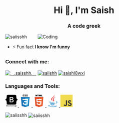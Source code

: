 <h1 align="center">Hi 👋, I'm Saish</h1>
<h3 align="center">A code greek</h3>

<img align="right" alt="Coding" width="400" src="https://cdn.dribbble.com/users/1162077/screenshots/3848914/programmer.gif">





<p align="left"> <img src="https://komarev.com/ghpvc/?username=saiisshh&label=Profile%20views&color=0e75b6&style=flat" alt="saiisshh" /> </p>

- ⚡ Fun fact **I know I'm funny**

<h3 align="left">Connect with me:</h3>
<p align="left">
<a href="https://instagram.com/__.saisshh.__" target="blank"><img align="center" src="https://raw.githubusercontent.com/rahuldkjain/github-profile-readme-generator/master/src/images/icons/Social/instagram.svg" alt="__.saisshh.__" height="30" width="40" /></a>
<a href="https://www.leetcode.com/saishloards" target="blank"><img align="center" src="https://raw.githubusercontent.com/rahuldkjain/github-profile-readme-generator/master/src/images/icons/Social/leet-code.svg" alt="saiishh" height="30" width="40" /></a>
<a href="https://auth.geeksforgeeks.org/user/saishl8wxi" target="blank"><img align="center" src="https://raw.githubusercontent.com/rahuldkjain/github-profile-readme-generator/master/src/images/icons/Social/geeks-for-geeks.svg" alt="saishl8wxi" height="30" width="40" /></a>
</p>

<h3 align="left">Languages and Tools:</h3>
<p align="left"> <a href="https://getbootstrap.com" target="_blank" rel="noreferrer"> <img src="https://raw.githubusercontent.com/devicons/devicon/master/icons/bootstrap/bootstrap-plain-wordmark.svg" alt="bootstrap" width="40" height="40"/> </a> <a href="https://www.w3schools.com/css/" target="_blank" rel="noreferrer"> <img src="https://raw.githubusercontent.com/devicons/devicon/master/icons/css3/css3-original-wordmark.svg" alt="css3" width="40" height="40"/> </a> <a href="https://www.w3.org/html/" target="_blank" rel="noreferrer"> <img src="https://raw.githubusercontent.com/devicons/devicon/master/icons/html5/html5-original-wordmark.svg" alt="html5" width="40" height="40"/> </a> <a href="https://www.java.com" target="_blank" rel="noreferrer"> <img src="https://raw.githubusercontent.com/devicons/devicon/master/icons/java/java-original.svg" alt="java" width="40" height="40"/> </a> <a href="https://developer.mozilla.org/en-US/docs/Web/JavaScript" target="_blank" rel="noreferrer"> <img src="https://raw.githubusercontent.com/devicons/devicon/master/icons/javascript/javascript-original.svg" alt="javascript" width="40" height="40"/> </a> </p>

<p><img align="left" src="https://github-readme-stats.vercel.app/api/top-langs?username=saiisshh&show_icons=true&locale=en&layout=compact" alt="saiisshh" /></p>

<p>&nbsp;<img align="center" src="https://github-readme-stats.vercel.app/api?username=saiisshh&show_icons=true&locale=en" alt="saiisshh" /></p>

